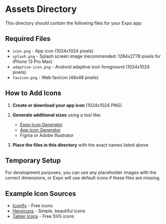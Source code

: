# Assets Directory

This directory should contain the following files for your Expo app:

## Required Files

- `icon.png` - App icon (1024x1024 pixels)
- `splash.png` - Splash screen image (recommended: 1284x2778 pixels for iPhone 13 Pro Max)
- `adaptive-icon.png` - Android adaptive icon foreground (1024x1024 pixels)
- `favicon.png` - Web favicon (48x48 pixels)

## How to Add Icons

1. **Create or download your app icon** (1024x1024 PNG)
2. **Generate additional sizes** using a tool like:
   - [Expo Icon Generator](https://buildicon.netlify.app/)
   - [App Icon Generator](https://appicon.co/)
   - Figma or Adobe Illustrator

3. **Place the files in this directory** with the exact names listed above

## Temporary Setup

For development purposes, you can use any placeholder images with the correct dimensions, or Expo will use default icons if these files are missing.

## Example Icon Sources

- [Iconify](https://iconify.design/) - Free icons
- [Heroicons](https://heroicons.com/) - Simple, beautiful icons
- [Tabler Icons](https://tabler-icons.io/) - Free SVG icons 